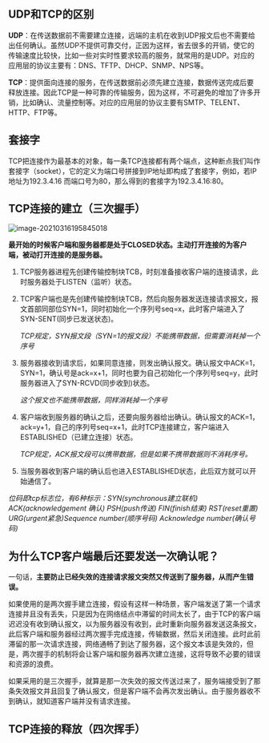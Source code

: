 ## UDP和TCP的区别

**UDP**：在传送数据前不需要建立连接，远端的主机在收到UDP报文后也不需要给出任何确认。虽然UDP不提供可靠交付，正因为这样，省去很多的开销，使它的传输速度比较快，比如一些对实时性要求较高的服务，就常用的是UDP。对应的应用层的协议主要有：DNS、TFTP、DHCP、SNMP、NPS等。

**TCP**：提供面向连接的服务，在传送数据前必须先建立连接，数据传送完成后要释放连接。因此TCP是一种可靠的传输服务，因为这样，不可避免的增加了许多开销，比如确认、流量控制等。对应的应用层的协议主要有SMTP、TELENT、HTTP、FTP等。

## 套接字

TCP把连接作为最基本的对象，每一条TCP连接都有两个端点，这种断点我们叫作套接字（socket），它的定义为端口号拼接到IP地址即构成了套接字，例如，若IP地址为192.3.4.16 而端口号为80，那么得到的套接字为192.3.4.16:80。

## TCP连接的建立（三次握手）

![image-20210316195845018](F:\编程教程\个人笔记\图片\计算机网络\三次握手.png)

**最开始的时候客户端和服务器都是处于CLOSED状态。主动打开连接的为客户端，被动打开连接的是服务器。**

1.  TCP服务器进程先创建传输控制块TCB，时刻准备接收客户端的连接请求，此时服务器处于LISTEN（监听）状态。

2.  TCP客户端也是先创建传输控制块TCB，然后向服务器发送连接请求报文，报文首部同部位SYN=1，同时初始化一个序列号seq=x，此时客户端进入了SYN-SENT(同步已发送状态)。

    *TCP规定，SYN报文段（SYN=1的报文段）不能携带数据，但需要消耗掉一个序号*

3.  服务器接收到请求后，如果同意连接，则发出确认报文。确认报文中ACK=1，SYN=1，确认号是ack=x+1，同时也要为自己初始化一个序列号seq=y，此时服务器进入了SYN-RCVD(同步收到)状态。

    *这个报文也不能携带数据，同样消耗掉一个序号*

4.  客户端收到服务器的确认之后，还要向服务器给出确认。确认报文的ACK=1，ack=y+1，自己的序列号seq=x+1，此时TCP连接建立，客户端进入ESTABLISHED（已建立连接）状态。

    *TCP规定，ACK报文段可以携带数据，但是如果不携带数据则不消耗序号。*

5.  当服务器收到客户端的确认后也进入ESTABLISHED状态，此后双方就可以开始通信了。

*位码即tcp标志位，有6种标示：SYN(synchronous建立联机) ACK(acknowledgement 确认) PSH(push传送) FIN(finish结束) RST(reset重置) URG(urgent紧急)Sequence number(顺序号码) Acknowledge number(确认号码)*

## 为什么TCP客户端最后还要发送一次确认呢？

一句话，**主要防止已经失效的连接请求报文突然又传送到了服务器，从而产生错误。**

如果使用的是两次握手建立连接，假设有这样一种场景，客户端发送了第一个请求连接并且没有丢失，只是因为在网络结点中滞留的时间太长了，由于TCP的客户端迟迟没有收到确认报文，以为服务器没有收到，此时重新向服务器发送这条报文，此后客户端和服务器经过两次握手完成连接，传输数据，然后关闭连接。此时此前滞留的那一次请求连接，网络通畅了到达了服务器，这个报文本该是失效的，但是，两次握手的机制将会让客户端和服务器再次建立连接，这将导致不必要的错误和资源的浪费。

如果采用的是三次握手，就算是那一次失效的报文传送过来了，服务端接受到了那条失效报文并且回复了确认报文，但是客户端不会再次发出确认。由于服务器收不到确认，就知道客户端并没有请求连接。

## TCP连接的释放（四次挥手）

